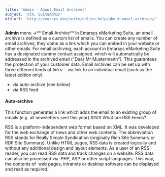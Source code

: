 ```yaml
---
title: 'Admin - About Email Archives'
subject: 'olh, SuiteAdmin'
old_url: 'http://emarsys.dev/suite/online-help/about-email-archives/'
---
```


**Admin** menu ->** Email Archive** In Emarsys eMarketing Suite, an email archive is defined as a custom list of emails. You can create any number of email archives; they come as a link which you can embed in your website or other emails. For email archiving, each account in Emarsys eMarketing Suite has a designated dummy contact assigned, which will automatically be addressed in the archived email ("Dear Mr Mustermann"). This guarantees the protection of your customer data. Email archives can be set up with three different kinds of links: - via link to an individual email (such as the latest edition only)
- via auto-archive (see below)
- via RSS feed

#### Auto-archive

 This function generates a link which adds the email to an existing group of emails (e.g. all newsletters sent this year) #### What are RSS Feeds?

 RSS is a platform-independent web format based on XML. It was developed for the web exchange of news and other web contents. The abbreviation RSS stands for Really Simple Syndication (originally Rich Site Summary or RDF Site Summary). Unlike HTML pages, RSS data is created logically and without any additional design and layout elements. As a user of an RSS reader, you can read RSS data and track changes on a website. RSS data can also be processed via  PHP, ASP or other script languages. This way, the contents of  web pages, intranets or desktop software can be displayed and read as required.
